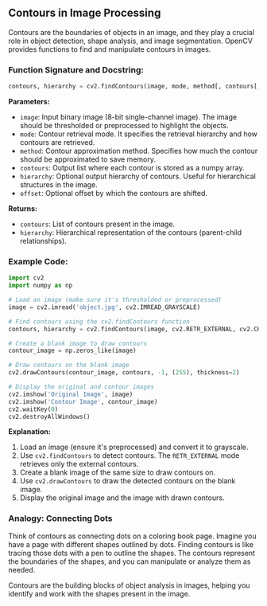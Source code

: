 ## Contours in Image Processing

Contours are the boundaries of objects in an image, and they play a crucial role in object detection, shape analysis, and image segmentation. OpenCV provides functions to find and manipulate contours in images.

### Function Signature and Docstring:

```python
contours, hierarchy = cv2.findContours(image, mode, method[, contours[, hierarchy[, offset]]])
```

**Parameters:**
- `image`: Input binary image (8-bit single-channel image). The image should be thresholded or preprocessed to highlight the objects.
- `mode`: Contour retrieval mode. It specifies the retrieval hierarchy and how contours are retrieved.
- `method`: Contour approximation method. Specifies how much the contour should be approximated to save memory.
- `contours`: Output list where each contour is stored as a numpy array.
- `hierarchy`: Optional output hierarchy of contours. Useful for hierarchical structures in the image.
- `offset`: Optional offset by which the contours are shifted.

**Returns:**
- `contours`: List of contours present in the image.
- `hierarchy`: Hierarchical representation of the contours (parent-child relationships).

### Example Code:

```python
import cv2
import numpy as np

# Load an image (make sure it's thresholded or preprocessed)
image = cv2.imread('object.jpg', cv2.IMREAD_GRAYSCALE)

# Find contours using the cv2.findContours function
contours, hierarchy = cv2.findContours(image, cv2.RETR_EXTERNAL, cv2.CHAIN_APPROX_SIMPLE)

# Create a blank image to draw contours
contour_image = np.zeros_like(image)

# Draw contours on the blank image
cv2.drawContours(contour_image, contours, -1, (255), thickness=2)

# Display the original and contour images
cv2.imshow('Original Image', image)
cv2.imshow('Contour Image', contour_image)
cv2.waitKey(0)
cv2.destroyAllWindows()
```

**Explanation:**
1. Load an image (ensure it's preprocessed) and convert it to grayscale.
2. Use `cv2.findContours` to detect contours. The `RETR_EXTERNAL` mode retrieves only the external contours.
3. Create a blank image of the same size to draw contours on.
4. Use `cv2.drawContours` to draw the detected contours on the blank image.
5. Display the original image and the image with drawn contours.

### Analogy: Connecting Dots

Think of contours as connecting dots on a coloring book page. Imagine you have a page with different shapes outlined by dots. Finding contours is like tracing those dots with a pen to outline the shapes. The contours represent the boundaries of the shapes, and you can manipulate or analyze them as needed.

Contours are the building blocks of object analysis in images, helping you identify and work with the shapes present in the image.
